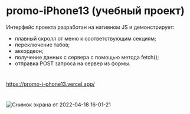 # promo-iPhone13 (учебный проект)

Интерфейс проекта разработан на нативном JS и демонстрирует:

- плавный скролл от меню к соответствующим секциям;
- переключение табов;
- аккордеон;
- получение данных с серверa с помощью метода fetch();
- отправка POST запроса на сервер из формы.
#
https://promo-i-phone13.vercel.app/
#
![Снимок экрана от 2022-04-18 16-01-21](https://user-images.githubusercontent.com/84917609/163825107-8a99d3e6-a0cb-41ef-9500-4c175cd36606.png)

